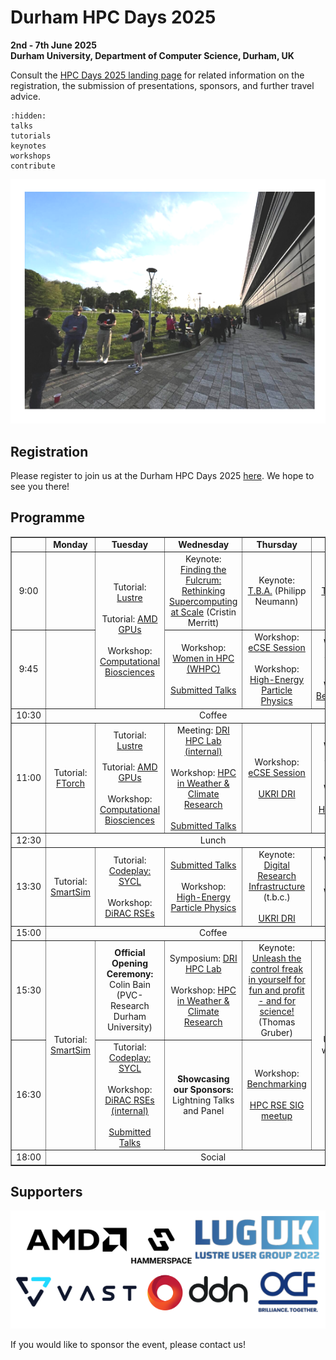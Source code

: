 # Durham HPC Days 2025
**2nd - 7th June 2025**\
**Durham University, Department of Computer Science, Durham, UK**

Consult the [HPC Days 2025 landing page](https://www.durham.ac.uk/research/institutes-and-centres/data-science/events-/durham---hpc-days/) for related information on the registration, the submission of presentations, sponsors, and further travel advice.

```{toctree}
:hidden:
talks
tutorials
keynotes
workshops
contribute
```

![HPCDays](../images/HPC-days-pic.png)

## Registration 
Please register to join us at the Durham HPC Days 2025 [here](https://pay.durham.ac.uk/event-durham/durham-hpc-days-2025). We hope to see you there! 

## Programme

<!-- <table border="1" cellspacing="0" cellpadding="5"> -->
<table border="1" style="width: 100%; text-align: center;">
<tr>
  <td></td>
  <td><b>Monday </b></td>
  <td><b>Tuesday </b></td>
  <td><b>Wednesday </b></td>
  <td><b>Thursday </b></td>
  <td><b>Friday </b></td>
  <td><b>Saturday </b></td>
</tr>
<tr>
  <td> 9:00 </td>
  <td> </td>
  <td rowspan="2"> Tutorial: <a href="tutorials.html#lustre">Lustre</a> <br /><br />  Tutorial: <a href="tutorials.html#amd">AMD GPUs</a> <br /><br /> Workshop: <a href="workshops.html#biosciences">Computational Biosciences</a></td>
  <td> Keynote: <a href="keynotes.html#Merritt">Finding the Fulcrum: Rethinking Supercomputing at Scale</a> (Cristin Merritt)</td>
  <td> Keynote: <a href="keynotes.html#Neumann">T.B.A.</a> (Philipp Neumann) </td>
  <td> Keynote: <a href="keynotes.html#Clough">T.B.A.</a> (Katy Clough) </td>
  <td rowspan=13> Social </td>
</tr>
<tr>
  <td> 9:45 </td>
  <td>  </td>
  <td> Workshop: <a href="workshops.html#WHPC">Women in HPC (WHPC) </a> <br /><br /> <a href="https://durham.readthedocs.io/en/latest/hpcdays/talks.html#wednesday-4-june-2025-0945-to-1030">Submitted Talks</a> </td>
  <td> Workshop: <a href="workshops.html#eCSE">eCSE Session</a><br/><br/>Workshop: <a href="workshops.html#particle-2">High-Energy Particle Physics</a> </td>
  <td> Workshop: <a href="workshops.html#NumericalRelativity">Numerical Relativity</a><br/><br/>
       Workshop: <a href="workshops.html#Benchmarking-2">Benchmarking</a> </td>
</tr> 
<tr>
  <td> 10:30 </td>
  <td colspan="5" align="center">Coffee</td>
</tr>
<tr>
  <td> 11:00 </td>
  <td> Tutorial: <a href="tutorials.html#ftorch">FTorch</a> </td>
  <td> Tutorial: <a href="tutorials.html#lustre">Lustre</a> <br /> <br /> Tutorial: <a href="tutorials.html#amd">AMD GPUs</a><br /><br /> Workshop: <a href="workshops.html#biosciences">Computational Biosciences</a> </td>
  <td> Meeting: <a href="dri.html">DRI HPC Lab (internal)</a><br/><br /> Workshop: <a href="workshops.html#Weather">HPC in Weather & Climate Research</a> <br/><br/> <a href="https://durham.readthedocs.io/en/latest/hpcdays/talks.html#wednesday-4-june-2025-1100-to-1230">Submitted Talks</a></td>
  <td> Workshop: <a href="workshops.html#eCSE">eCSE Session</a> <br/><br/><a href="dri.html">UKRI DRI</a> </td>
  <td> Workshop: <a href="workshops.html#NumericalRelativity">Numerical Relativity</a> <br/><br/>Workshop: <a href="workshops.html#WHPC">Women in HPC (WHPC) </a> </td>
</tr> 
<tr>
  <td> 12:30 </td>
  <td colspan="5" align="center">Lunch</td>
</tr>
<tr>
  <td> 13:30 </td>
  <td> Tutorial: <a href="tutorials.html#SmartSim">SmartSim</a> </td>
  <td> Tutorial: <a href="tutorials.html#SYCL">Codeplay: SYCL</a> <br /> <br /> Workshop: <a href="workshops.html#DiRAC-RSEs"> DiRAC RSEs </a> </td>
  <td> <a href="https://durham.readthedocs.io/en/latest/hpcdays/talks.html#wednesday-4-june-2025-1330-to-1500">Submitted Talks</a> <br /><br /> Workshop: <a href="workshops.html#particle">High-Energy Particle Physics</a> </td>
  <td> Keynote: <a href="dri.html">Digital Research Infrastructure</a> <br /> (t.b.c.) <br /><br /> <a href="dri.html">UKRI DRI</a></td>
  <td> Workshop: <a href="workshops.html#CoSeC">CoSeC</a> <br/><br/>Workshop: <a href="workshops.html#particle-3">Particle physics</a> </td>
</tr> 
<tr>
  <td> 15:00 </td>
  <td colspan="5" align="center">Coffee</td>
</tr>
<tr>
  <td> 15:30 </td>
  <td rowspan="2"> Tutorial: <a href="tutorials#SmartSim">SmartSim</a> </td>
  <td> <b>Official Opening Ceremony:</b> <br /> Colin Bain (PVC-Research Durham University) </td>
  <td> Symposium: <a href="dri.html">DRI HPC Lab</a><br/><br /> Workshop: <a href="workshops.html#Weather">HPC in Weather & Climate Research</a> </td>
  <td> Keynote: <a href="keynotes.html#Gruber">Unleash the control freak in yourself for fun and profit - and for science!</a> (Thomas Gruber) </td>
  <td rowspan="2"> UKRI panel with CoSeC </td>
</tr>
<tr>
  <td> 16:30 </td>
  <td> Tutorial: <a href="tutorials.html#SYCL">Codeplay: SYCL</a> <br /><br />  Workshop: <a href="workshops.html#DiRAC-RSEs">DiRAC RSEs (internal)</a> <br/><br/><a href="https://durham.readthedocs.io/en/latest/hpcdays/talks.html#tuesday-3-june-2025-1630-to-1650">Submitted Talks</a></td>
  <td> <b>Showcasing our Sponsors:</b> Lightning Talks and Panel</td>
  <td>Workshop: <a href="workshops.html#Bencharking">Benchmarking</a><br /><br /><a href="workshops.html#hpc-rse-sig-meet-up-1630-1800">HPC RSE SIG meetup</a></td>
</tr>
<tr>
  <td> 18:00 </td>
  <td colspan="5" align="center">Social</td>
</tr>

</table>


## Supporters

![Sponsors](../images/logos.png)

If you would like to sponsor the event, please contact us!

